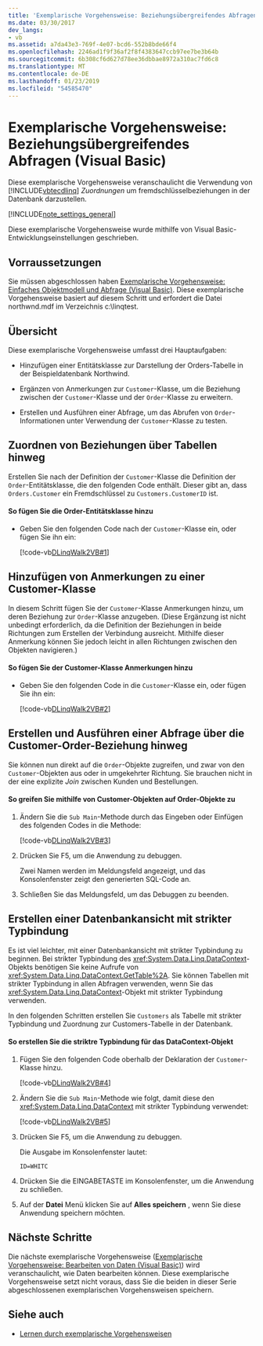 ```yaml
---
title: 'Exemplarische Vorgehensweise: Beziehungsübergreifendes Abfragen (Visual Basic)'
ms.date: 03/30/2017
dev_langs:
- vb
ms.assetid: a7da43e3-769f-4e07-bcd6-552b8bde66f4
ms.openlocfilehash: 2246ad1f9f36af2f8f4383647ccb97ee7be3b64b
ms.sourcegitcommit: 6b308cf6d627d78ee36dbbae8972a310ac7fd6c8
ms.translationtype: MT
ms.contentlocale: de-DE
ms.lasthandoff: 01/23/2019
ms.locfileid: "54585470"
---
```

# <a name="walkthrough-querying-across-relationships-visual-basic"></a>Exemplarische Vorgehensweise: Beziehungsübergreifendes Abfragen (Visual Basic)
Diese exemplarische Vorgehensweise veranschaulicht die Verwendung von [!INCLUDE[vbtecdlinq](../../../../../../includes/vbtecdlinq-md.md)] *Zuordnungen* um fremdschlüsselbeziehungen in der Datenbank darzustellen.  
  
 [!INCLUDE[note_settings_general](../../../../../../includes/note-settings-general-md.md)]  
  
 Diese exemplarische Vorgehensweise wurde mithilfe von Visual Basic-Entwicklungseinstellungen geschrieben.  
  
## <a name="prerequisites"></a>Vorraussetzungen  
 Sie müssen abgeschlossen haben [Exemplarische Vorgehensweise: Einfaches Objektmodell und Abfrage (Visual Basic)](../../../../../../docs/framework/data/adonet/sql/linq/walkthrough-simple-object-model-and-query-visual-basic.md). Diese exemplarische Vorgehensweise basiert auf diesem Schritt und erfordert die Datei northwnd.mdf im Verzeichnis c:\linqtest.  
  
## <a name="overview"></a>Übersicht  
 Diese exemplarische Vorgehensweise umfasst drei Hauptaufgaben:  
  
-   Hinzufügen einer Entitätsklasse zur Darstellung der Orders-Tabelle in der Beispieldatenbank Northwind.  
  
-   Ergänzen von Anmerkungen zur `Customer`-Klasse, um die Beziehung zwischen der `Customer`-Klasse und der `Order`-Klasse zu erweitern.  
  
-   Erstellen und Ausführen einer Abfrage, um das Abrufen von `Order`-Informationen unter Verwendung der `Customer`-Klasse zu testen.  
  
## <a name="mapping-relationships-across-tables"></a>Zuordnen von Beziehungen über Tabellen hinweg  
 Erstellen Sie nach der Definition der `Customer`-Klasse die Definition der `Order`-Entitätsklasse, die den folgenden Code enthält. Dieser gibt an, dass `Orders.Customer` ein Fremdschlüssel zu `Customers.CustomerID` ist.  
  
#### <a name="to-add-the-order-entity-class"></a>So fügen Sie die Order-Entitätsklasse hinzu  
  
-   Geben Sie den folgenden Code nach der `Customer`-Klasse ein, oder fügen Sie ihn ein:  
  
     [!code-vb[DLinqWalk2VB#1](../../../../../../samples/snippets/visualbasic/VS_Snippets_Data/DLinqWalk2VB/vb/Module1.vb#1)]  
  
## <a name="annotating-the-customer-class"></a>Hinzufügen von Anmerkungen zu einer Customer-Klasse  
 In diesem Schritt fügen Sie der `Customer`-Klasse Anmerkungen hinzu, um deren Beziehung zur `Order`-Klasse anzugeben. (Diese Ergänzung ist nicht unbedingt erforderlich, da die Definition der Beziehungen in beide Richtungen zum Erstellen der Verbindung ausreicht. Mithilfe dieser Anmerkung können Sie jedoch leicht in allen Richtungen zwischen den Objekten navigieren.)  
  
#### <a name="to-annotate-the-customer-class"></a>So fügen Sie der Customer-Klasse Anmerkungen hinzu  
  
-   Geben Sie den folgenden Code in die `Customer`-Klasse ein, oder fügen Sie ihn ein:  
  
     [!code-vb[DLinqWalk2VB#2](../../../../../../samples/snippets/visualbasic/VS_Snippets_Data/DLinqWalk2VB/vb/Module1.vb#2)]  
  
## <a name="creating-and-running-a-query-across-the-customer-order-relationship"></a>Erstellen und Ausführen einer Abfrage über die Customer-Order-Beziehung hinweg  
 Sie können nun direkt auf die `Order`-Objekte zugreifen, und zwar von den `Customer`-Objekten aus oder in umgekehrter Richtung. Sie brauchen nicht in der eine explizite *Join* zwischen Kunden und Bestellungen.  
  
#### <a name="to-access-order-objects-by-using-customer-objects"></a>So greifen Sie mithilfe von Customer-Objekten auf Order-Objekte zu  
  
1.  Ändern Sie die `Sub Main`-Methode durch das Eingeben oder Einfügen des folgenden Codes in die Methode:  
  
     [!code-vb[DLinqWalk2VB#3](../../../../../../samples/snippets/visualbasic/VS_Snippets_Data/DLinqWalk2VB/vb/Module1.vb#3)]  
  
2.  Drücken Sie F5, um die Anwendung zu debuggen.  
  
     Zwei Namen werden im Meldungsfeld angezeigt, und das Konsolenfenster zeigt den generierten SQL-Code an.  
  
3.  Schließen Sie das Meldungsfeld, um das Debuggen zu beenden.  
  
## <a name="creating-a-strongly-typed-view-of-your-database"></a>Erstellen einer Datenbankansicht mit strikter Typbindung  
 Es ist viel leichter, mit einer Datenbankansicht mit strikter Typbindung zu beginnen. Bei strikter Typbindung des <xref:System.Data.Linq.DataContext>-Objekts benötigen Sie keine Aufrufe von <xref:System.Data.Linq.DataContext.GetTable%2A>. Sie können Tabellen mit strikter Typbindung in allen Abfragen verwenden, wenn Sie das <xref:System.Data.Linq.DataContext>-Objekt mit strikter Typbindung verwenden.  
  
 In den folgenden Schritten erstellen Sie `Customers` als Tabelle mit strikter Typbindung und Zuordnung zur Customers-Tabelle in der Datenbank.  
  
#### <a name="to-strongly-type-the-datacontext-object"></a>So erstellen Sie die striktre Typbindung für das DataContext-Objekt  
  
1.  Fügen Sie den folgenden Code oberhalb der Deklaration der `Customer`-Klasse hinzu.  
  
     [!code-vb[DLinqWalk2VB#4](../../../../../../samples/snippets/visualbasic/VS_Snippets_Data/DLinqWalk2VB/vb/Module1.vb#4)]  
  
2.  Ändern Sie die `Sub Main`-Methode wie folgt, damit diese den <xref:System.Data.Linq.DataContext> mit strikter Typbindung verwendet:  
  
     [!code-vb[DLinqWalk2VB#5](../../../../../../samples/snippets/visualbasic/VS_Snippets_Data/DLinqWalk2VB/vb/Module1.vb#5)]  
  
3.  Drücken Sie F5, um die Anwendung zu debuggen.  
  
     Die Ausgabe im Konsolenfenster lautet:  
  
     `ID=WHITC`  
  
4.  Drücken Sie die EINGABETASTE im Konsolenfenster, um die Anwendung zu schließen.  
  
5.  Auf der **Datei** Menü klicken Sie auf **Alles speichern** , wenn Sie diese Anwendung speichern möchten.  
  
## <a name="next-steps"></a>Nächste Schritte  
 Die nächste exemplarische Vorgehensweise ([Exemplarische Vorgehensweise: Bearbeiten von Daten (Visual Basic)](../../../../../../docs/framework/data/adonet/sql/linq/walkthrough-manipulating-data-visual-basic.md)) wird veranschaulicht, wie Daten bearbeiten können. Diese exemplarische Vorgehensweise setzt nicht voraus, dass Sie die beiden in dieser Serie abgeschlossenen exemplarischen Vorgehensweisen speichern.  
  
## <a name="see-also"></a>Siehe auch
- [Lernen durch exemplarische Vorgehensweisen](../../../../../../docs/framework/data/adonet/sql/linq/learning-by-walkthroughs.md)
